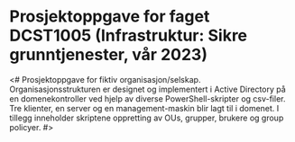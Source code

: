 # Prosjektoppgave for faget DCST1005 (Infrastruktur: Sikre grunntjenester, vår 2023)
<# Prosjektoppgave for fiktiv organisasjon/selskap. Organisasjonsstrukturen er designet og implementert i Active Directory på en domenekontroller ved hjelp av diverse PowerShell-skripter og csv-filer. Tre klienter, en server og en management-maskin blir lagt til i domenet. I tillegg inneholder skriptene oppretting av OUs, grupper, brukere og group policyer. #>
